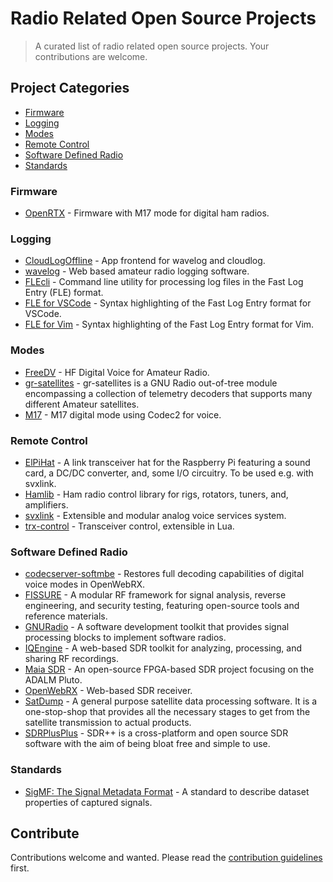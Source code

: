 # Radio Related Open Source Projects

> A curated list of radio related open source projects.  Your contributions are welcome.

## Project Categories

- [Firmware](#firmware)
- [Logging](#logging)
- [Modes](#modes)
- [Remote Control](#remote-control)
- [Software Defined Radio](#software-defined-radio)
- [Standards](#standards)

### Firmware

- [OpenRTX](https://openrtx.org) - Firmware with M17 mode for digital ham radios.

### Logging

- [CloudLogOffline](https://github.com/myzinsky/cloudLogOffline) - App frontend for wavelog and cloudlog.
- [wavelog](https://www.wavelog.org/) - Web based amateur radio logging software.
- [FLEcli](https://github.com/on4kjm/FLEcli) - Command line utility for processing log files in the Fast Log Entry (FLE) format.
- [FLE for VSCode](https://github.com/xssfox/flecode) - Syntax highlighting of the Fast Log Entry format for VSCode.
- [FLE for Vim](https://git.sdf.org/odie/vim-fle-syntax) - Syntax highlighting of the Fast Log Entry format for Vim.

### Modes

- [FreeDV](https://freedv.org/) - HF Digital Voice for Amateur Radio.
- [gr-satellites](https://github.com/daniestevez/gr-satellites) - gr-satellites is a GNU Radio out-of-tree module encompassing a collection of telemetry decoders that supports many different Amateur satellites.
- [M17](https://github.com/m17-project) - M17 digital mode using Codec2 for voice.

### Remote Control

- [ElPiHat](https://github.com/HB9UF/ElPiHat) - A link transceiver hat for the Raspberry Pi featuring a sound card, a DC/DC converter, and, some I/O circuitry. To be used e.g. with svxlink.
- [Hamlib](https://github.com/Hamlib/Hamlib) -  Ham radio control library for rigs, rotators, tuners, and, amplifiers.
- [svxlink](https://github.com/sm0svx/svxlink) - Extensible and modular analog voice services system.
- [trx-control](https://trx-control.msys.ch) - Transceiver control, extensible in Lua.

### Software Defined Radio

- [codecserver-softmbe](https://github.com/knatterfunker/codecserver-softmbe) - Restores full decoding capabilities of digital voice modes in OpenWebRX.
- [FISSURE](https://github.com/ainfosec/FISSURE) - A modular RF framework for signal analysis, reverse engineering, and security testing, featuring open-source tools and reference materials.
- [GNURadio](https://www.gnuradio.org/) - A software development toolkit that provides signal processing blocks to implement software radios.
- [IQEngine](https://github.com/IQEngine/IQEngine) - A web-based SDR toolkit for analyzing, processing, and sharing RF recordings.
- [Maia SDR](https://maia-sdr.org) - An open-source FPGA-based SDR project focusing on the ADALM Pluto.
- [OpenWebRX](https://www.openwebrx.de/) - Web-based SDR receiver.
- [SatDump](https://github.com/SatDump/SatDump) - A general purpose satellite data processing software. It is a one-stop-shop that provides all the necessary stages to get from the satellite transmission to actual products.
- [SDRPlusPlus](https://www.sdrpp.org/) - SDR++ is a cross-platform and open source SDR software with the aim of being bloat free and simple to use.

### Standards

- [SigMF: The Signal Metadata Format](https://github.com/sigmf/SigMF) - A standard to describe dataset properties of captured signals.

## Contribute

Contributions welcome and wanted.  Please read the [contribution guidelines](contributing.md) first.
